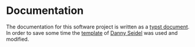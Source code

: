 # Documentation
The documentation for this software project is written as a [typst document](https://typst.app/). In order to save some time the [template](https://github.com/DannySeidel/typst-dhbw-template) of [Danny Seidel](https://github.com/DannySeidel) was used and modified.
